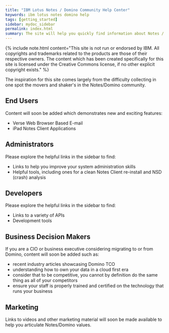 ```yaml
---
title: "IBM Lotus Notes / Domino Community Help Center"
keywords: ibm lotus notes domino help
tags: [getting_started]
sidebar: mydoc_sidebar
permalink: index.html
summary: The site will help you quickly find information about Notes / Domino for users, administrators, designers, business decision makers, and marketing.
---
```


{% include note.html content="This site is not run or endorsed by IBM.  All copyrights and trademarks related to the products are those of their respective owners.  The content which has been created specifically for this site is licensed under the Creative Commons license, if no other explicit copyright exists." %}


The inspiration for this site comes largely from the difficulty collecting in one spot the movers and shaker's in the Notes/Domino community.

## End Users

Content will soon be added which demonstrates new and exciting features:

* Verse Web Browser Based E-mail 
* iPad Notes Client Applications


## Administrators

Please explore the helpful links in the sidebar to find:

* Links to help you improve your system administration skills
* Helpful tools, including ones for a clean Notes Client re-install and NSD (crash) analysis

## Developers

Please explore the helpful links in the sidebar to find:

* Links to a variety of APIs
* Development tools

## Business Decision Makers

If you are a CIO or business executive considering migrating to or from Domino, content will soon be added such as:

* recent industry articles showcasing Domino TCO
* understanding how to own your data in a cloud first era
* consider that to be competitive, you cannot by definition do the same thing as all of your competitors
* ensure your staff is properly trained and certified on the technology that runs your business


## Marketing

Links to videos and other marketing material will soon be made available to help you articulate Notes/Domino values.


